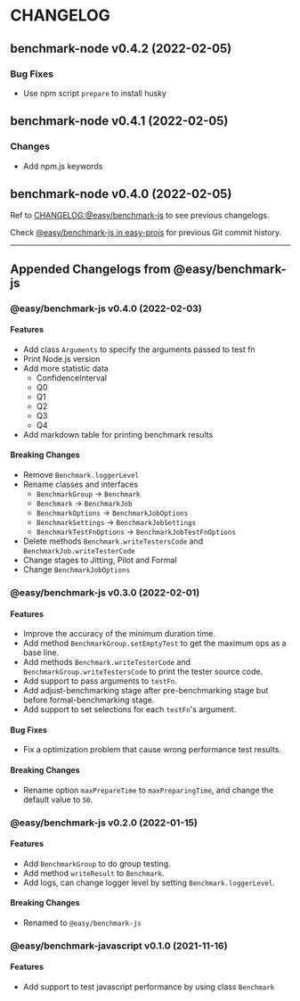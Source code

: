 # CHANGELOG

## benchmark-node v0.4.2 (2022-02-05)
### Bug Fixes

- Use npm script `prepare` to install husky

## benchmark-node v0.4.1 (2022-02-05)
### Changes

- Add npm.js keywords

## benchmark-node v0.4.0 (2022-02-05)

Ref to [CHANGELOG:@easy/benchmark-js] to see previous changelogs.

Check [@easy/benchmark-js in easy-projs] for previous Git commit history.

[changelog:@easy/benchmark-js]: https://github.com/yifanwww/benchmark-node/blob/main/CHANGELOG.md#easybenchmark-js-v040-2022-02-03
[@easy/benchmark-js in easy-projs]: https://github.com/yifanwww/easy-projs/tree/%40easy/benchmark-js_v0.4.0/packages/benchmark-js

-----

## Appended Changelogs from @easy/benchmark-js

### @easy/benchmark-js v0.4.0 (2022-02-03)
#### Features

- Add class `Arguments` to specify the arguments passed to test fn
- Print Node.js version
- Add more statistic data
  - ConfidenceInterval
  - Q0
  - Q1
  - Q2
  - Q3
  - Q4
- Add markdown table for printing benchmark results

#### Breaking Changes

- Remove `Benchmark.loggerLevel`
- Rename classes and interfaces
  - `BenchmarkGroup`            -> `Benchmark`
  - `Benchmark`                 -> `BenchmarkJob`
  - `BenchmarkOptions`          -> `BenchmarkJobOptions`
  - `BenchmarkSettings`         -> `BenchmarkJobSettings`
  - `BenchmarkTestFnOptions`    -> `BenchmarkJobTestFnOptions`
- Delete methods `Benchmark.writeTestersCode` and `BenchmarkJob.writeTesterCode`
- Change stages to Jitting, Pilot and Formal
- Change `BenchmarkJobOptions`

### @easy/benchmark-js v0.3.0 (2022-02-01)
#### Features

- Improve the accuracy of the minimum duration time.
- Add method `BenchmarkGroup.setEmptyTest` to get the maximum ops as a base line.
- Add methods `Benchmark.writeTesterCode` and `BenchmarkGroup.writeTestersCode` to print the tester source code.
- Add support to pass arguments to `testFn`.
- Add adjust-benchmarking stage after pre-benchmarking stage but before formal-benchmarking stage.
- Add support to set selections for each `testFn`'s argument.

#### Bug Fixes

- Fix a optimization problem that cause wrong performance test results.

#### Breaking Changes

- Rename option `maxPrepareTime` to `maxPreparingTime`, and change the default value to `50`.

### @easy/benchmark-js v0.2.0 (2022-01-15)
#### Features

- Add `BenchmarkGroup` to do group testing.
- Add method `writeResult` to `Benchmark`.
- Add logs, can change logger level by setting `Benchmark.loggerLevel`.

#### Breaking Changes

- Renamed to `@easy/benchmark-js`

### @easy/benchmark-javascript v0.1.0 (2021-11-16)
#### Features

- Add support to test javascript performance by using class `Benchmark`
